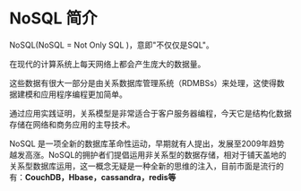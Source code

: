 # **NoSQL 简介**

NoSQL\(NoSQL = Not Only SQL \)，意即"不仅仅是SQL"。

在现代的计算系统上每天网络上都会产生庞大的数据量。

这些数据有很大一部分是由关系数据库管理系统（RDMBSs）来处理，这使得数据建模和应用程序编程更加简单。

通过应用实践证明，关系模型是非常适合于客户服务器编程，今天它是结构化数据存储在网络和商务应用的主导技术。



NoSQL 是一项全新的数据库革命性运动，早期就有人提出，发展至2009年趋势越发高涨。NoSQL的拥护者们提倡运用非关系型的数据存储，相对于铺天盖地的关系型数据库运用，这一概念无疑是一种全新的思维的注入，目前市面是流行的有：**CouchDB，Hbase，cassandra，redis等**


